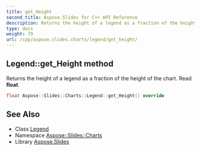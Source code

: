 ```yaml
---
title: get_Height
second_title: Aspose.Slides for C++ API Reference
description: Returns the height of a legend as a fraction of the height of the chart. Read float.
type: docs
weight: 79
url: /cpp/aspose.slides.charts/legend/get_height/
---
```

## Legend::get_Height method


Returns the height of a legend as a fraction of the height of the chart. Read **float**.

```cpp
float Aspose::Slides::Charts::Legend::get_Height() override
```

## See Also

* Class [Legend](../)
* Namespace [Aspose::Slides::Charts](../../)
* Library [Aspose.Slides](../../../)
